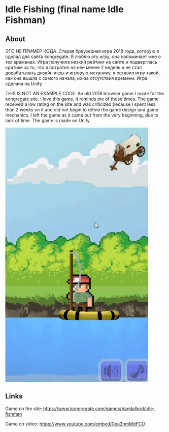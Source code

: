 # Idle Fishing (final name Idle Fishman)

## About
ЭТО НЕ ПРИМЕР КОДА. Старая браузерная игра 2018 года, которую я сделал для сайта kongregate. Я люблю эту игру, она напоминает мне о тех временах. Игра получила низкий рейтинг на сайте и подверглась критике за то, что я потратил на нее менее 2 недель и не стал дорабатывать дизайн игры и игровую механику, я оставил игру такой, как она вышла с самого начала, из-за отсутствия времени. Игра сделана на Unity

THIS IS NOT AN EXAMPLE CODE. An old 2018 browser game I made for the kongregate site. I love this game, it reminds me of those times. The game received a low rating on the site and was criticized because I spent less than 2 weeks on it and did not begin to refine the game design and game mechanics, I left the game as it came out from the very beginning, due to lack of time. The game is made on Unity

<img src="/Resources/IdleFishing.gif" width="450" height="800"/>

## Links
Game on the site: https://www.kongregate.com/games/Vandallord/idle-fishman 

Game on video: https://www.youtube.com/embed/Cxa2hmMdFCU
